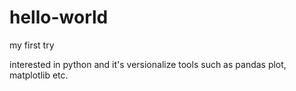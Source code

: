 # hello-world
my first try

interested in python and it's versionalize tools such as pandas plot, matplotlib etc.
